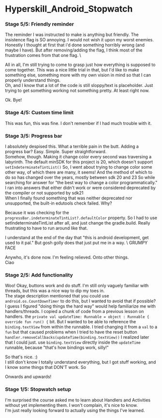 # Hyperskill_Android_Stopwatch

### Stage 5/5: Friendly reminder

The reminder I was instructed to make is anything but friendly. The insistence flag is SO annoying. I would not wish it upon my worst enemies.
Honestly I thought at first that i'd done something horribly wrong (and maybe I have). But after removing/adding the flag, I think most of the frustration comes from that one flag. \

All in all, I'm still trying to come to grasp just how everything is supposed to come together. This was a nice little trial in that, but I'd like to make something else, something more with my own vision in mind so that I can properly understand things. \
Oh, and I know that a lot of the code is still sloppy/text is placeholder. Just trying to get something working not something pretty. At least right now.

Ok. Bye!

### Stage 4/5: Custom time limit

This was fun, this was fine. I don't remember if I had much trouble with it.

### Stage 3/5: Progress bar

I absolutely despised this. What a terrible pain in the butt. Adding a progress bar? Easy. Simple. Super straightforward. \
Somehow, though. Making it change color every second was traversing a labyrinth. The default minSDK for this project is 20, which doesn't support `setIndeterminateTintList()`
So, I went about trying to change color some other way, of which there are many, it seems! And the method of which to do so has changed over the years, mostly between sdk 20 and 23
So while searching for answer for "the best way to change a color programmatically." I ran into answers that either didn't work or were considered deprecated by the compiler or not supported by sdk21 \
When I finally found something that was neither deprecated nor unsupported, the built-in edutools check failed. Why?

Because it was checking for the `progressBar.indeterminateTintList?.defaultColor` property. So I had to use setIndeterminateTintList after all, and just change the gradle.build.
Really frustrating to have to run around like that.

I understand at the end of the day that "this is android development, get used to it pal." But gosh golly does that just put me in a way. \ 
GRUMPY FACE

Anywho, it's done now. I'm feeling relieved. Onto other things. \
Ciao

### Stage 2/5: Add functionality

Woo! Okay, buttons work and do stuff. I'm still only vaguely familiar with threads, but this was a nice way to dip my toes in. \
The stage description mentioned that you could use `android.os.CountDownTimer` to do this, but I wanted to avoid that if possible?
I guess I figured "doing things the hard way" would help familiarize me with handlers/threads. I copied a chunk of code from a previous lesson on handlers.
the `private val updateTime: Runnable = object : Runnable {
override fun run() {` bit.
But I wanted to be able to reference the `binding.textView` from within the runnable. I tried changing it from a `val` to a `fun` but that caused problems when I tried to have the reset button `handler.removeCallbacks(updateTime(binding.textView))`
I realized later that I could just. use `binding.textView` directly inside the `updateTime` runnable, because "that's how bindings work, silly!"

So that's nice. :) \
I still don't know I totally understand everything, but I got stuff working, and I know some things that DON'T work. So

Onwards and upwards!

### Stage 1/5: Stopwatch setup

I'm surprised the course asked me to learn about Handlers and Activities without yet implementing them. I won't complain, it's nice to know. \
I'm just really looking forward to actually using the things I've learned.